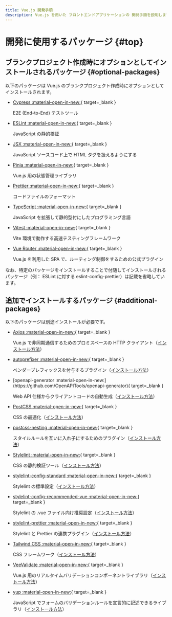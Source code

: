 ```yaml
---
title: Vue.js 開発手順
description: Vue.js を用いた フロントエンドアプリケーションの 開発手順を説明します。
---
```


# 開発に使用するパッケージ {#top}

## ブランクプロジェクト作成時にオプションとしてインストールされるパッケージ {#optional-packages}

以下のパッケージは Vue.js のブランクプロジェクト作成時にオプションとしてインストールされます。

- [Cypress :material-open-in-new:](https://www.cypress.io/){ target=_blank }

     E2E (End-to-End) テストツール

- [ESLint :material-open-in-new:](https://eslint.org/){ target=_blank }

    JavaScript の静的検証

- [JSX :material-open-in-new:](https://jsx.github.io/){ target=_blank }

    JavaScript ソースコード上で HTML タグを扱えるようにする

- [Pinia :material-open-in-new:](https://pinia.vuejs.org/){ target=_blank }

    Vue.js 用の状態管理ライブラリ

- [Prettier :material-open-in-new:](https://prettier.io/){ target=_blank }

    コードファイルのフォーマット

- [TypeScript :material-open-in-new:](https://www.typescriptlang.org/){ target=_blank }

    JavaScript を拡張して静的型付にしたプログラミング言語

- [Vitest :material-open-in-new:](https://vitest.dev/){ target=_blank }

    Vite 環境で動作する高速テスティングフレームワーク

- [Vue Router :material-open-in-new:](https://router.vuejs.org/){ target=_blank }

    Vue.js を利用した SPA で、ルーティング制御をするための公式プラグイン

なお、特定のパッケージをインストールすることで付随してインストールされるパッケージ（例： ESLint に対する eslint-config-prettier）は記載を省略しています。

## 追加でインストールするパッケージ {#additional-packages}

以下のパッケージは別途インストールが必要です。

- [Axios :material-open-in-new:](https://github.com/axios/axios){ target=_blank }

    Vue.js で非同期通信するためのプロミスベースの HTTP クライアント（[インストール方法](create-api-client-code.md#install-axios)）

- [autoprefixer :material-open-in-new:](https://autoprefixer.github.io/){ target=_blank }

    ベンダープレフィックスを付与するプラグイン（[インストール方法](css.md#install-tailwind-css)）

- <!-- cspell: disable-line -->[openapi-generator :material-open-in-new:](https://github.com/OpenAPITools/openapi-generator){ target=_blank }

    Web API 仕様からクライアントコードの自動生成（[インストール方法](create-api-client-code.md#install-open-api-generator)）

- [PostCSS :material-open-in-new:](https://github.com/postcss/postcss){ target=_blank }

    CSS の最適化（[インストール方法](css.md#install-tailwind-css)）

- [postcss-nesting :material-open-in-new:](https://github.com/csstools/postcss-plugins/tree/main/plugins/postcss-nesting){ target=_blank }

    スタイルルールを互いに入れ子にするためのプラグイン（[インストール方法](css.md#install-tailwind-css)）

- [Stylelint :material-open-in-new:](https://stylelint.io/){ target=_blank }

    CSS の静的検証ツール（[インストール方法](static-verification-and-format.md#install-stylelint)）

- [stylelint-config-standard :material-open-in-new:](https://github.com/stylelint/stylelint-config-standard){ target=_blank }

    Stylelint の標準設定（[インストール方法](static-verification-and-format.md#install-stylelint)）

- [stylelint-config-recommended-vue :material-open-in-new:](https://github.com/ota-meshi/stylelint-config-recommended-vue){ target=_blank }

    Stylelint の .vue ファイル向け推奨設定（[インストール方法](static-verification-and-format.md#install-stylelint)）

- [stylelint-prettier :material-open-in-new:](https://github.com/prettier/stylelint-prettier){ target=_blank }

    Stylelint と Prettier の連携プラグイン（[インストール方法](static-verification-and-format.md#install-stylelint)）

- [Tailwind CSS :material-open-in-new:](https://tailwindcss.com/){ target=_blank }

    CSS フレームワーク（[インストール方法](css.md#install-tailwind-css)）

- [VeeValidate :material-open-in-new:](https://vee-validate.logaretm.com/){ target=_blank }

    Vue.js 用のリアルタイムバリデーションコンポーネントライブラリ（[インストール方法](input-validation.md#install-packages)）

- [yup :material-open-in-new:](https://github.com/jquense/yup){ target=_blank }

    JavaScript でフォームのバリデーションルールを宣言的に記述できるライブラリ（[インストール方法](input-validation.md#install-packages)）
